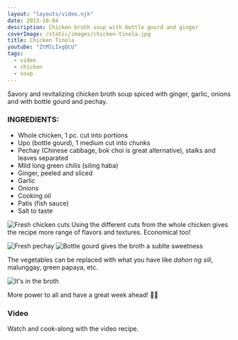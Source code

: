 ```yaml
---
layout: "layouts/video.njk"
date: 2013-10-04
description: Chicken broth soup with bottle gourd and ginger
coverImage: /static/images/chicken-tinola.jpg
title: Chicken Tinola
youtube: "ZtMlLIxgQcU"
tags:
  - video
  - chicken
  - soup
---
```


Savory and revitalizing chicken broth soup spiced with ginger, garlic, onions and with bottle gourd and pechay.

### INGREDIENTS:
* Whole chicken, 1 pc. cut into portions
* Upo (bottle gourd), 1 medium cut into chunks
* Pechay (Chinese cabbage, bok choi is great alternative), stalks and leaves separated
* Mild long green chilis (siling haba)
* Ginger, peeled and sliced
* Garlic
* Onions
* Cooking oil
* Patis (fish sauce)
* Salt to taste

![Fresh chicken cuts](/images/fresh-chicken-cuts.jpg)
Using the different cuts from the whole chicken gives the recipe more range of flavors and textures. Economical too!

![Fresh pechay](/images/fresh-pechay.jpg)
![Bottle gourd gives the broth a sublte sweetness](/images/upo-cuts.jpg)

The vegetables can be replaced with what you have like _dahon ng sili_, malunggay, green papaya, etc.

![It's in the broth](/images/chicken-broth-pot.jpg)

More power to all and have a great week ahead! 💪🏼

### Video
Watch and cook-along with the video recipe.
